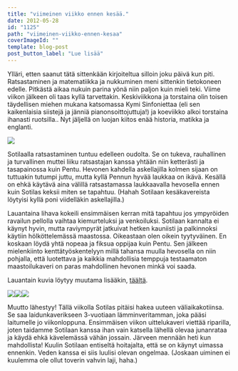 ```yaml
---
title: "viimeinen viikko ennen kesää."
date: 2012-05-28
id: "1125"
path: "viimeinen-viikko-ennen-kesaa"
coverImageId: ""
template: blog-post
post_button_label: "Lue lisää"
---
```


Ylläri, etten saanut tätä sittenkään kirjoiteltua silloin joku päivä kun piti. Ratsastaminen ja matematiikka ja nukkuminen meni sittenkin tietokoneen edelle. Pitkästä aikaa nukuin parina yönä niin paljon kuin mieli teki. Viime viikon jälkeen oli taas kyllä tarvettakin. Keskiviikkona ja torstaina olin toisen täydellisen miehen mukana katsomassa Kymi Sinfoniettaa (eli sen kaikenlaisia siistejä ja jänniä pianonsoittojuttuja!) ja koeviikko alkoi torstaina ihanasti ruotsilla.. Nyt jäljellä on luojan kiitos enää historia, matikka ja englanti.

[![](/images/IMG_0667.jpg)](http://4.bp.blogspot.com/-dH5Q6hc3bP8/T8EzksQ8SEI/AAAAAAAAArA/MtNMxZECuhM/s1600/IMG_0667.jpg)

Sotilaalla ratsastaminen tuntuu edelleen oudolta. Se on tukeva, rauhallinen ja turvallinen muttei liiku ratsastajan kanssa yhtään niin ketterästi ja tasapainossa kuin Pentu. Hevonen kahdella askellajilla kolmen sijaan on tuttuakin tutumpi juttu, mutta kyllä Pennun hyvää laukkaa on ikävä. Kesällä on ehkä käytävä aina välillä ratsastamassa laukkaavalla hevosella ennen kuin Sotilas keksii miten se tapahtuu. (Hahah Sotilaan kesäkavereista löytyisi kyllä poni viidelläkin askellajilla.)

Lauantaina lihava kokeili ensimmäisen kerran mitä tapahtuu jos ympyröiden ravailun pellolla vaihtaa kiemurteluksi ja venkoiluksi. Sotilaan kannalta ei käynyt hyvin, mutta raviympyrät jatkuivat hetken kauniisti ja palkinnoksi käytiin hölköttelemässä maastossa. Oikeastaan olen oikein tyytyväinen. En koskaan löydä yhtä nopeaa ja fiksua oppijaa kuin Pentu. Sen jälkeen mielenkiinto kenttätyöskentelyyn millä tahansa muulla hevosella on niin pohjalla, että luotettava ja kaikkia mahdollisia temppuja testaamaton maastoilukaveri on paras mahdollinen hevonen minkä voi saada.

Lauantain kuvia löytyy muutama lisääkin, [täältä](http://maisaw.otukset.fi/kuvat/2012/Tallit+ja+yksitt%E4iset+hevoset/Unknown+Soldier/26.5.2012/).

[![](/images/IMG_0673.jpg)](http://2.bp.blogspot.com/-5QH3nWifWr8/T8EzmgCmzNI/AAAAAAAAArI/vlvs3TB0-NM/s1600/IMG_0673.jpg)[![](/images/IMG_0658.jpg)](http://1.bp.blogspot.com/-rskjL0Y4JWk/T8EzjGH1aWI/AAAAAAAAAq4/CRukCdGFP4A/s1600/IMG_0658.jpg)[![](/images/IMG_0651.jpg)](http://2.bp.blogspot.com/-Hsx7QKx7Ios/T8EzhGtlKBI/AAAAAAAAAqw/n-U-f2Xx4NU/s1600/IMG_0651.jpg)

Muutto lähestyy! Tällä viikolla Sotilas pitäisi hakea uuteen väliaikakotiinsa. Se saa laidunkaverikseen 3-vuotiaan lämminveritamman, joka pääsi laitumelle jo viikonloppuna. Ensimmäisen viikon uittelukaveri viettää riparilla, joten taidamme Sotilaan kanssa ihan vain katsella lähellä olevaa junanrataa ja käydä ehkä kävelemässä vähän jossain. Järveen mennään heti kun mahdollista! Kuulin Sotilaan entiseltä hoitajalta, että se on käynyt uimassa ennenkin. Veden kanssa ei siis luulisi olevan ongelmaa. (Joskaan uiminen ei kuulemma ole ollut toverin vahvin laji, haha.)
